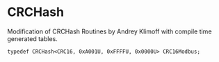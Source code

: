 ﻿# CRCHash
Modification of CRCHash Routines by Andrey Klimoff with compile time generated tables.

    typedef CRCHash<CRC16, 0xA001U, 0xFFFFU, 0x0000U> CRC16Modbus;
